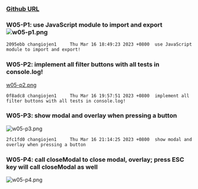 ### [Github URL](https://github.com/changiojen1/1112-1N-js-demo-208410224.git)

### W05-P1: use JavaScript module to import and export![w05-p1.png](https://ztflbjygdewbkwpghxwx.supabase.co/storage/v1/object/public/md-img/img/w05-p1.png)

```
2095ebb changiojen1     Thu Mar 16 18:49:23 2023 +0800  use JavaScript module to import and export!
```

### W05-P2: implement all filter buttons with all tests in console.log!

[w05-p2.png](https://ztflbjygdewbkwpghxwx.supabase.co/storage/v1/object/public/md-img/img/w05-p2.png)

```
0f8adc8 changiojen1     Thu Mar 16 19:57:51 2023 +0800  implement all filter buttons with all tests in console.log!
```

### W05-P3: show modal and overlay when pressing a button 

![w05-p3.png](https://ztflbjygdewbkwpghxwx.supabase.co/storage/v1/object/public/md-img/img/w05-p3.png)

```
2fc1fd0 changiojen1     Thu Mar 16 21:14:25 2023 +0800  show modal and overlay when pressing a button
```

### W05-P4: call closeModal to close modal, overlay; press ESC key will call closeModal as well 

![w05-p4.png](https://ztflbjygdewbkwpghxwx.supabase.co/storage/v1/object/public/md-img/img/w05-p4.png)

```

```
